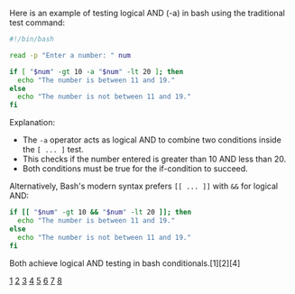 Here is an example of testing logical AND (-a) in bash using the traditional test command:

```bash
#!/bin/bash

read -p "Enter a number: " num

if [ "$num" -gt 10 -a "$num" -lt 20 ]; then
  echo "The number is between 11 and 19."
else
  echo "The number is not between 11 and 19."
fi
```

Explanation:

- The `-a` operator acts as logical AND to combine two conditions inside the `[ ... ]` test.
- This checks if the number entered is greater than 10 AND less than 20.
- Both conditions must be true for the if-condition to succeed.

Alternatively, Bash's modern syntax prefers `[[ ... ]]` with `&&` for logical AND:

```bash
if [[ "$num" -gt 10 && "$num" -lt 20 ]]; then
  echo "The number is between 11 and 19."
else
  echo "The number is not between 11 and 19."
fi
```

Both achieve logical AND testing in bash conditionals.[1][2][4]

[1](https://tecadmin.net/bash-logical-operators/) [2](https://thedukh.com/2022/10/bash-logical-operators/)
[3](https://www.linux.com/training-tutorials/logical-ampersand-bash/)
[4](https://stackoverflow.com/questions/6270440/how-to-test-string-and-integer-equality-and-combine-with-logical-and-oper)
[5](https://www.w3schools.com/bash/bash_operators.php)
[6](https://opensource.com/article/19/10/programming-bash-logical-operators-shell-expansions)
[7](https://sysxplore.com/bash-operators/) [8](https://www.both.org/?p=3779)
